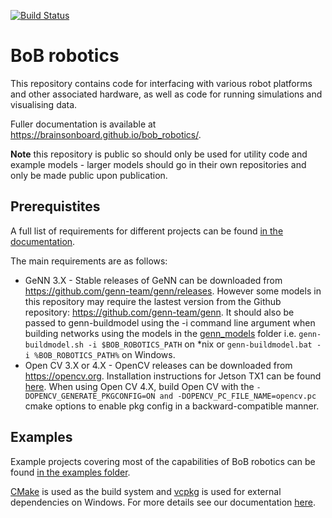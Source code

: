 [![Build Status](https://gen-ci.inf.sussex.ac.uk/buildStatus/icon?job=BoB%20robotics/bob_robotics/master)](https://gen-ci.inf.sussex.ac.uk/job/BoB%20robotics/job/bob_robotics/job/master/)
# BoB robotics
This repository contains code for interfacing with various robot platforms and other associated hardware, as well as code for running simulations and visualising data.

Fuller documentation is available at https://brainsonboard.github.io/bob_robotics/.

**Note** this repository is public so should only be used for utility code and example models - larger models should go in their own repositories and only be made public upon publication.

## Prerequistites
A full list of requirements for different projects can be found [in the documentation](docs_source/requirements.md).

The main requirements are as follows:
* GeNN 3.X - Stable releases of GeNN can be downloaded from https://github.com/genn-team/genn/releases. However some models in this repository may require the lastest version from the Github repository: https://github.com/genn-team/genn. It should also be passed to genn-buildmodel using the -i command line argument when building networks using the models in the [genn\_models](genn_models) folder i.e. ``genn-buildmodel.sh -i $BOB_ROBOTICS_PATH`` on \*nix or ``genn-buildmodel.bat -i %BOB_ROBOTICS_PATH%`` on Windows.
* Open CV 3.X or 4.X - OpenCV releases can be downloaded from https://opencv.org. Installation instructions for Jetson TX1 can be found [here](https://devtalk.nvidia.com/default/topic/965134/opencv-3-1-compilation-on-tx1-lets-collect-the-quot-definitive-quot-cmake-settings-). When using Open CV 4.X, build Open CV with the ``-DOPENCV_GENERATE_PKGCONFIG=ON and -DOPENCV_PC_FILE_NAME=opencv.pc`` cmake options to enable pkg config in a backward-compatible manner.

## Examples
Example projects covering most of the capabilities of BoB robotics can be found
[in the examples folder](examples).

[CMake](https://cmake.org) is used as the build system and
[vcpkg](https://vcpkg.io) is used for external dependencies on Windows. For more
details see our documentation [here](cmake/README.md).
